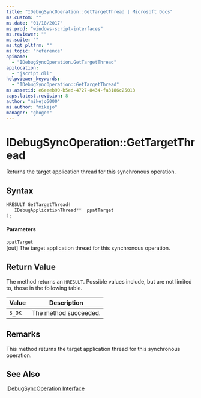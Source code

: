 ```yaml
---
title: "IDebugSyncOperation::GetTargetThread | Microsoft Docs"
ms.custom: ""
ms.date: "01/18/2017"
ms.prod: "windows-script-interfaces"
ms.reviewer: ""
ms.suite: ""
ms.tgt_pltfrm: ""
ms.topic: "reference"
apiname: 
  - "IDebugSyncOperation.GetTargetThread"
apilocation: 
  - "jscript.dll"
helpviewer_keywords: 
  - "IDebugSyncOperation::GetTargetThread"
ms.assetid: e6eeeb90-b5ed-4727-8434-fa3186c25013
caps.latest.revision: 8
author: "mikejo5000"
ms.author: "mikejo"
manager: "ghogen"
---
```

# IDebugSyncOperation::GetTargetThread
Returns the target application thread for this synchronous operation.  
  
## Syntax  
  
```cpp
HRESULT GetTargetThread(  
   IDebugApplicationThread**  ppatTarget  
);  
```  
  
#### Parameters  
 `ppatTarget`  
 [out] The target application thread for this synchronous operation.  
  
## Return Value  
 The method returns an `HRESULT`. Possible values include, but are not limited to, those in the following table.  
  
|Value|Description|  
|-----------|-----------------|  
|`S_OK`|The method succeeded.|  
  
## Remarks  
 This method returns the target application thread for this synchronous operation.  
  
## See Also  
 [IDebugSyncOperation Interface](../../winscript/reference/idebugsyncoperation-interface.md)